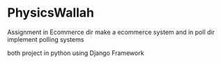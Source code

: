 # PhysicsWallah
 Assignment 
in Ecommerce dir make a ecommerce system
and in poll dir implement polling systems 


both project in python using Django Framework 
